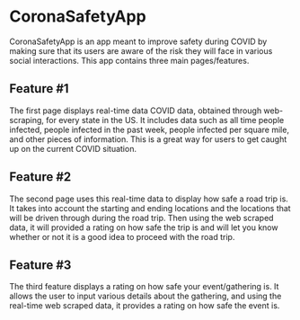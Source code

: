 # CoronaSafetyApp
CoronaSafetyApp is an app meant to improve safety during COVID by making sure that its users are aware of the risk they will face in various social interactions. This app contains three main pages/features.

## Feature #1
The first page displays real-time data COVID data, obtained through web-scraping, for every state in the US. It includes data such as all time people infected, people infected in the past week, people infected per square mile, and other pieces of information. This is a great way for users to get caught up on the current COVID situation.

## Feature #2
The second page uses this real-time data to display how safe a road trip is. It takes into account the starting and ending locations and the locations that will be driven through during the road trip. Then using the web scraped data, it will provided a rating on how safe the trip is and will let you know whether or not it is a good idea to proceed with the road trip.

## Feature #3
The third feature displays a rating on how safe your event/gathering is. It allows the user to input various details about the gathering, and using the real-time web scraped data, it provides a rating on how safe the event is.
